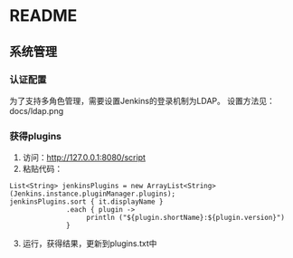 # README

## 系统管理

### 认证配置
为了支持多角色管理，需要设置Jenkins的登录机制为LDAP。 设置方法见： docs/ldap.png

### 获得plugins
1. 访问：http://127.0.0.1:8080/script
2. 粘贴代码：
```
List<String> jenkinsPlugins = new ArrayList<String>(Jenkins.instance.pluginManager.plugins);
jenkinsPlugins.sort { it.displayName }
              .each { plugin ->
                   println ("${plugin.shortName}:${plugin.version}")
              }
```
3. 运行，获得结果，更新到plugins.txt中


